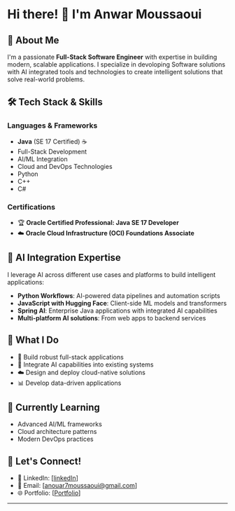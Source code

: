 # Hi there! 👋 I'm Anwar Moussaoui

## 🚀 About Me
I'm a passionate **Full-Stack Software Engineer** with expertise in building modern, scalable applications. I specialize in devoloping Software solutions with AI integrated tools and technologies to create intelligent solutions that solve real-world problems.

## 🛠️ Tech Stack & Skills

### Languages & Frameworks
- **Java** (SE 17 Certified) ☕
- Full-Stack Development
- AI/ML Integration
- Cloud and DevOps Technologies
- Python
- C++
- C#



### Certifications
- 🏆 **Oracle Certified Professional: Java SE 17 Developer**
- ☁️ **Oracle Cloud Infrastructure (OCI) Foundations Associate**

## 🤖 AI Integration Expertise
I leverage AI across different use cases and platforms to build intelligent applications:
- **Python Workflows**: AI-powered data pipelines and automation scripts
- **JavaScript with Hugging Face**: Client-side ML models and transformers
- **Spring AI**: Enterprise Java applications with integrated AI capabilities
- **Multi-platform AI solutions**: From web apps to backend services

## 💼 What I Do
- 🔧 Build robust full-stack applications
- 🎯 Integrate AI capabilities into existing systems
- ☁️ Design and deploy cloud-native solutions
- 📊 Develop data-driven applications

## 🌱 Currently Learning
- Advanced AI/ML frameworks
- Cloud architecture patterns
- Modern DevOps practices


## 🤝 Let's Connect!
- 💼 LinkedIn: [[linkedIn](https://www.linkedin.com/in/anwar-moussaoui/)]
- 📧 Email: [anouar7moussaoui@gmail.com]
- 🌐 Portfolio: [[Portfolio](https://anwarmoussaoui.pythonanywhere.com)]

---
